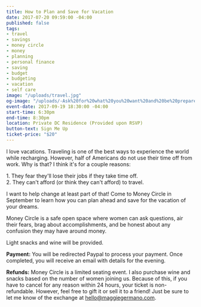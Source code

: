 ```yaml
---
title: How to Plan and Save for Vacation
date: 2017-07-20 09:59:00 -04:00
published: false
tags:
- travel
- savings
- money circle
- money
- planning
- personal finance
- saving
- budget
- budgeting
- vacation
- self care
image: "/uploads/travel.jpg"
og-image: "/uploads/-Ask%20for%20what%20you%20want%20and%20be%20prepared%20to%20get%20it.-%20(4).png"
event-date: 2017-09-19 18:30:00 -04:00
start-time: 6:30pm
end-time: 8:30pm
location: Private DC Residence (Provided upon RSVP)
button-text: Sign Me Up
ticket-price: "$20"
---
```


I love vacations. Traveling is one of the best ways to experience the world while recharging. However, half of Americans do not use their time off from work. Why is that? I think it's for a couple reasons:

1\. They fear they'll lose their jobs if they take time off.\
2\. They can't afford (or think they can't afford) to travel.

I want to help change at least part of that! Come to Money Circle in September to learn how you can plan ahead and save for the vacation of your dreams.

Money Circle is a safe open space where women can ask questions, air their fears, brag about accomplishments, and be honest about any confusion they may have around money.

Light snacks and wine will be provided.

**Payment:** You will be redirected Paypal to process your payment. Once completed, you will receive an email with details for the evening.

**Refunds:**  Money Circle is a limited seating event. I also purchase wine and snacks based on the number of women joining us. Because of this, if you have to cancel for any reason within 24 hours, your ticket is non-refundable. However, feel free to gift it or sell it to a friend! Just be sure to let me know of the exchange at [hello@maggiegermano.com](mailto:hello@maggiegermano.com).